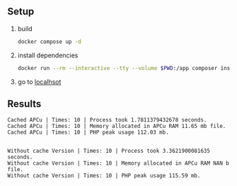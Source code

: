 ## Setup
1. build 
    ```bash 
    docker compose up -d
    ```
2. install dependencies 
    ```bash 
    docker run --rm --interactive --tty --volume $PWD:/app composer ìnstall --ignore-platform-reqs
    ```
3. go to [localhsot](http://localhost:8080/)


## Results

```
Cached APCu | Times: 10 | Process took 1.7811379432678 seconds.
Cached APCu | Times: 10 | Memory allocated in APCu RAM 11.65 mb file.
Cached APCu | Times: 10 | PHP peak usage 112.03 mb.


Without cache Version | Times: 10 | Process took 3.3621900081635 seconds.
Without cache Version | Times: 10 | Memory allocated in APCu RAM NAN b file.
Without cache Version | Times: 10 | PHP peak usage 115.59 mb.
```
